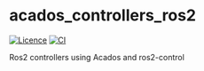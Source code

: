 # acados_controllers_ros2

[![Licence](https://img.shields.io/badge/License-Apache%202.0-blue.svg)](https://opensource.org/licenses/Apache-2.0)
[![CI](https://github.com/tpoignonec/acados_controllers_ros2/actions/workflows/ci.yml/badge.svg)](https://github.com/tpoignonec/acados_controllers_ros2/actions/workflows/ci.yml)

Ros2 controllers using Acados and ros2-control
